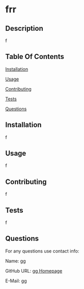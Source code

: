 # frr
    

    
## Description
    
f
    
## Table Of Contents 
    
[Installation](#installation)
    
[Usage](#usage)
    
[Contributing](#contributing)
    
[Tests](#tests)
    

    
[Questions](#questions)
    
## Installation
    
f
    
## Usage
    
f
    
## Contributing
    
f
    
## Tests
    
f
    

    
## Questions
    
For any questions use contact info:
    
Name: gg 

GitHub URL: [gg Homepage](https://github.com/gg) 

E-Mail: gg
